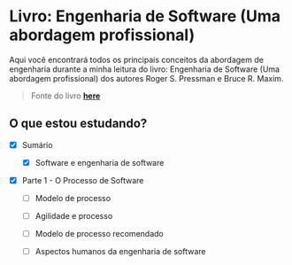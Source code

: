 # Livro: Engenharia de Software (Uma abordagem profissional)
Aqui você encontrará todos os principais conceitos da abordagem de engenharia durante a minha leitura do livro: Engenharia de Software (Uma abordagem profissional) dos autores Roger S. Pressman e Bruce R. Maxim.

> Fonte do livro **[here](https://www.amazon.com.br/Engenharia-software-Roger-S-Pressman/dp/6558040107/ref=asc_df_6558040107/?tag=googleshopp00-20&linkCode=df0&hvadid=379765802639&hvpos=&hvnetw=g&hvrand=8339689936859768886&hvpone=&hvptwo=&hvqmt=&hvdev=c&hvdvcmdl=&hvlocint=&hvlocphy=1001655&hvtargid=pla-1395356741021&psc=1&mcid=45eb4abcacd83c6d8a18b796cdcf9ca2)**

## O que estou estudando?

- [x] Sumário
  - [x] Software e engenharia de software


- [x] Parte 1 - O Processo de Software
  - [ ] Modelo de processo
  - [ ] Agilidade e processo
  - [ ] Modelo de processo recomendado
  - [ ] Aspectos humanos da engenharia de software
  
